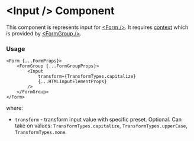 # <Input \/> Component
This component is represents input for [<Form \/>](./Form.md).
It requires [context](../src/FormGroup/FormGroupContext.ts) which is provided by [<FormGroup \/>](./FormGroup.md).

### Usage

```tsx
<Form {...FormProps}>
    <FormGroup {...FormGroupProps}>
        <Input 
            transform={TransformTypes.capitalize} 
            {...HTMLInputElementProps}
        />
    </FormGroup>
</Form>
```

where:
- `transform` - transform input value with specific preset. Optional. Can take on values: `TransformTypes.capitalize`, `TransformTypes.upperCase`, `TransformTypes.none`.
